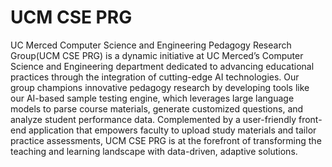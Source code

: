# UCM CSE PRG

UC Merced Computer Science and Engineering Pedagogy Research Group(UCM CSE PRG) is a dynamic initiative at UC Merced’s Computer Science and Engineering department dedicated to advancing educational practices through the integration of cutting-edge AI technologies. Our group champions innovative pedagogy research by developing tools like our AI-based sample testing engine, which leverages large language models to parse course materials, generate customized questions, and analyze student performance data. Complemented by a user-friendly front-end application that empowers faculty to upload study materials and tailor practice assessments, UCM CSE PRG is at the forefront of transforming the teaching and learning landscape with data-driven, adaptive solutions.